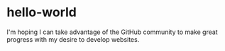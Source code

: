 # hello-world
I'm hoping I can take advantage of the GitHub community to make great progress with my desire to develop websites.
